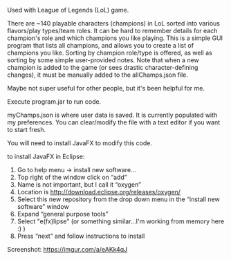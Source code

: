 Used with League of Legends (LoL) game.

There are ~140 playable characters (champions) in LoL sorted into various flavors/play types/team roles.  It can be hard to remember details for each champion's role and which champions you like playing.  This is a simple GUI program that lists all champions, and allows you to create a list of champions you like.  Sorting by champion role/type is offered, as well as sorting by some simple user-provided notes.  Note that when a new champion is added to the game (or sees drastic character-defining changes), it must be manually added to the allChamps.json file.

Maybe not super useful for other people, but it's been helpful for me.

Execute program.jar to run code.

myChamps.json is where user data is saved. It is currently populated with my preferences.  You can clear/modify the file with a text editor if you want to start fresh.

You will need to install JavaFX to modify this code.

to install JavaFX in Eclipse:

1)	Go to help menu -> install new software…
2)	Top right of the window click on “add”
3)	Name is not important, but I call it “oxygen”
4)	Location is http://download.eclipse.org/releases/oxygen/
5)	Select this new repository from the drop down menu in the “install new software” window
6)	Expand “general purpose tools”
7)	Select "e(fx)lipse" (or something similar...I'm working from memory here :) )
8)	Press “next” and follow instructions to install

Screenshot: https://imgur.com/a/eAKk4qJ
